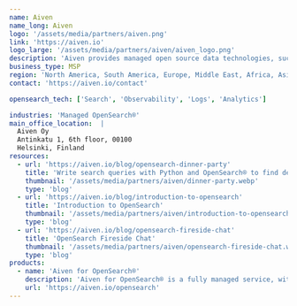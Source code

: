 ```yaml
---
name: Aiven
name_long: Aiven
logo: '/assets/media/partners/aiven.png'
link: 'https://aiven.io'
logo_large: '/assets/media/partners/aiven/aiven_logo.png'
description: 'Aiven provides managed open source data technologies, such as PostgreSQL®, Apache Kafka® and OpenSearch®, on all major clouds.'
business_type: MSP
region: 'North America, South America, Europe, Middle East, Africa, Asia Pacific, Australia'
contact: 'https://aiven.io/contact'

opensearch_tech: ['Search', 'Observability', 'Logs', 'Analytics']

industries: 'Managed OpenSearch®'
main_office_location:  |
  Aiven Oy
  Antinkatu 1, 6th floor, 00100
  Helsinki, Finland
resources: 
  - url: 'https://aiven.io/blog/opensearch-dinner-party'
    title: 'Write search queries with Python and OpenSearch® to find delicious recipes'
    thumbnail: '/assets/media/partners/aiven/dinner-party.webp'
    type: 'blog'
  - url: 'https://aiven.io/blog/introduction-to-opensearch'
    title: 'Introduction to OpenSearch'
    thumbnail: '/assets/media/partners/aiven/introduction-to-opensearch.webp'
    type: 'blog'
  - url: 'https://aiven.io/blog/opensearch-fireside-chat'
    title: 'OpenSearch Fireside Chat'
    thumbnail: '/assets/media/partners/aiven/opensearch-fireside-chat.webp'
    type: 'blog'
products:
  - name: 'Aiven for OpenSearch®'
    description: 'Aiven for OpenSearch® is a fully managed service, with a rich set of advanced plugins and dashboards to visualize your data – easily deployed in the cloud of your choice.'
    url: 'https://aiven.io/opensearch'
---
```

